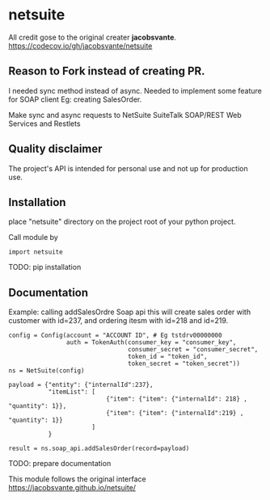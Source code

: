 # netsuite

All credit gose to the original creater **jacobsvante**. 
https://codecov.io/gh/jacobsvante/netsuite


## Reason to Fork instead of creating PR.

I needed sync method instead of async.
Needed to implement some feature for SOAP client Eg: creating SalesOrder.

Make sync and async requests to NetSuite SuiteTalk SOAP/REST Web Services and Restlets

## Quality disclaimer

The project's API is intended for personal use and not up for production use.

## Installation

place "netsuite" directory on the project root of your python project.

Call module by 
```
import netsuite
```

TODO: pip installation

## Documentation


Example: calling addSalesOrdre Soap api
this will create sales order with customer with id=237, and ordering itesm with id=218 and id=219.

```
config = Config(account = "ACCOUNT ID", # Eg tstdrv00000000
                auth = TokenAuth(consumer_key = "consumer_key",
                                 consumer_secret = "consumer_secret",
                                 token_id = "token_id",
                                 token_secret = "token_secret"))
ns = NetSuite(config)

payload = {"entity": {"internalId":237},
           "itemList": [
                           {"item": {"item": {"internalId": 218} , "quantity": 1}},
                           {"item": {"item": {"internalId":219} , "quantity": 1}}
                       ]
           }

result = ns.soap_api.addSalesOrder(record=payload)

```


TODO: prepare documentation

This module follows the original interface
https://jacobsvante.github.io/netsuite/
